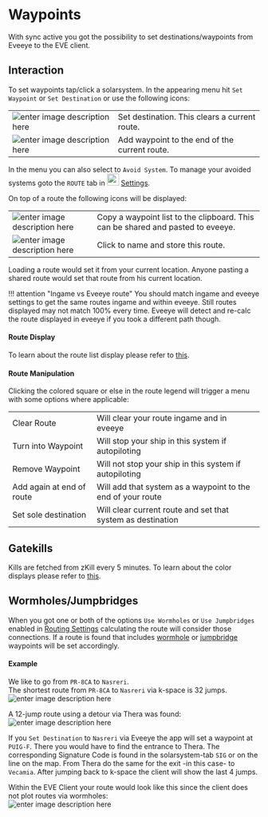 # Waypoints
With sync active you got the possibility to set destinations/waypoints from Eveeye to the EVE client. 

## Interaction
To set waypoints tap/click a solarsystem. In the appearing menu hit `Set Waypoint` or `Set Destination` or use the following icons:

|  |  |
|--|--|
| ![enter image description here](https://raw.githubusercontent.com/Risingson/eedocs/master/docs/images/setDestination.png) | Set destination. This clears a current route. |
| ![enter image description here](https://raw.githubusercontent.com/Risingson/eedocs/master/docs/images/setWaypoint.png) | Add waypoint to the end of the current route.|

In the menu you can also select to `Avoid System`. To manage your avoided systems goto the `ROUTE` tab in <img src="https://raw.githubusercontent.com/Risingson/eedocs/master/docs/images/Settings-100_off.png" width="24" height="24" > [Settings](https://eveeye.readthedocs.io/en/latest/ui/settings/#Route).

On top of a route the following icons will be displayed:

|  |  |
|--|--|
| ![enter image description here](https://raw.githubusercontent.com/Risingson/eedocs/master/docs/images/copy.png) | Copy a waypoint list to the clipboard. This can be shared and pasted to eveeye. |
| ![enter image description here](https://raw.githubusercontent.com/Risingson/eedocs/master/docs/images/save.png) | Click to name and store this route. |

Loading a route would set it from your current location.
Anyone pasting a shared route would set that route from his current location.

!!! attention "Ingame vs Eveeye route"
    You should match ingame and eveeye settings to get the same routes ingame and within eveeye. Still routes displayed may not match 100% every time. Eveeye will detect and re-calc the route displayed in eveeye if you took a different path though.
    
#### Route Display
To learn about the route list display please refer to [this](https://eveeye.readthedocs.io/en/latest/navigation/route/).

#### Route Manipulation
Clicking the colored square or else in the route legend will trigger a menu with some options where applicable:
 
|  |  |
|--|--|
| Clear Route | Will clear your route ingame and in eveeye |
| Turn into Waypoint | Will stop your ship in this system if autopiloting |
| Remove Waypoint | Will not stop your ship in this system if autopiloting |
| Add again at end of route | Will add that system as a waypoint to the end of your route |
| Set sole destination | Will clear current route and set that system as destination |

## Gatekills
Kills are fetched from zKill every 5 minutes.
To learn about the color displays please refer to [this](https://eveeye.readthedocs.io/en/latest/navigation/route/).

## Wormholes/Jumpbridges
When you got one or both of the options `Use Wormholes` or `Use Jumpbridges` enabled in [Routing Settings](https://eveeye.readthedocs.io/en/latest/ui/settings/#Route) calculating the route will consider those connections. If a route is found that includes [wormhole](https://eveeye.readthedocs.io/en/latest/map/chain-mapping/) or [jumpbridge](https://eveeye.readthedocs.io/en/latest/sharing/jumpbridges/) waypoints will be set accordingly.

#### Example
We like to go from `PR-8CA` to `Nasreri`.<br>
The shortest route from `PR-8CA` to `Nasreri` via k-space is 32 jumps.<br> ![enter image description here](https://raw.githubusercontent.com/Risingson/eedocs/master/docs/images/route/Wormhole_routing_00.png)

A 12-jump route using a detour via Thera was found:<br>![enter image description here](https://raw.githubusercontent.com/Risingson/eedocs/master/docs/images/route/Wormhole_routing_0.png)

If you `Set Destination` to `Nasreri` via Eveeye the app will set a waypoint at `PUIG-F`. There you would have to find the entrance to Thera. The corresponding Signature Code is found in the solarsystem-tab `SIG` or on the line on the map. From Thera do the same for the exit -in this case- to `Vecamia`. After jumping back to k-space the client will show the last 4 jumps.<br>

Within the EVE Client your route would look like this since the client does not plot routes via wormholes:<br>![enter image description here](https://raw.githubusercontent.com/Risingson/eedocs/master/docs/images/route/Wormhole_routing_03.png)
<!--stackedit_data:
eyJoaXN0b3J5IjpbLTgyOTU3NDYwNl19
-->